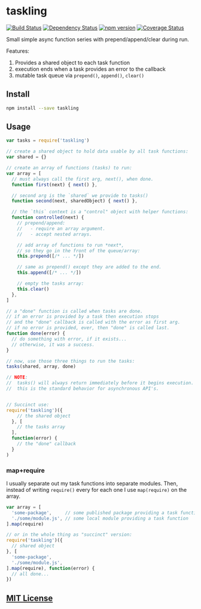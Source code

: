 # taskling
[![Build Status](https://travis-ci.org/elidoran/node-taskling.svg?branch=master)](https://travis-ci.org/elidoran/node-taskling)
[![Dependency Status](https://gemnasium.com/elidoran/node-taskling.png)](https://gemnasium.com/elidoran/node-taskling)
[![npm version](https://badge.fury.io/js/taskling.svg)](http://badge.fury.io/js/taskling)
[![Coverage Status](https://coveralls.io/repos/github/elidoran/node-taskling/badge.svg?branch=master)](https://coveralls.io/github/elidoran/node-taskling?branch=master)

Small simple async function series with prepend/append/clear during run.

Features:

1. Provides a shared object to each task function
2. execution ends when a task provides an error to the callback
3. mutable task queue via `prepend()`, `append()`, `clear()`


## Install

```sh
npm install --save taskling
```


## Usage

```javascript
var tasks = require('taskling')

// create a shared object to hold data usable by all task functions:
var shared = {}

// create an array of functions (tasks) to run:
var array = [
  // must always call the first arg, next(), when done.
  function first(next) { next() },

  // second arg is the `shared` we provide to tasks()
  function second(next, sharedObject) { next() },

  // the `this` context is a "control" object with helper functions:
  function controlled(next) {
    // prepend/append:
    //   - require an array argument.
    //   - accept nested arrays.

    // add array of functions to run *next*,
    // so they go in the front of the queue/array:
    this.prepend([/* ... */])

    // same as prepend() except they are added to the end.
    this.append([/* ... */])

    // empty the tasks array:
    this.clear()
  },
]

// a "done" function is called when tasks are done.
// if an error is provided by a task then execution stops
// and the "done" callback is called with the error as first arg.
// if no error is provided, ever, then "done" is called last.
function done(error) {
  // do something with error, if it exists...
  // otherwise, it was a success.
}

// now, use those three things to run the tasks:
tasks(shared, array, done)

// NOTE:
//  tasks() will always return immediately before it begins execution.
//  this is the standard behavior for asynchronous API's.


// Succinct use:
require('taskling')({
    // the shared object
  }, [
    // the tasks array
  ],
  function(error) {
    // the "done" callback
  }
)
```

### map+require

I usually separate out my task functions into separate modules. Then, instead of writing `require()` every for each one I use `map(require)` on the array.

```javascript
var array = [
  'some-package',     // some published package providing a task function
  './some/module.js', // some local module providing a task function
].map(require)

// or in the whole thing as "succinct" version:
require('taskling')({
  // shared object
}, [
  'some-package',
  './some/module.js',
].map(require), function(error) {
  // all done...
})
```

## [MIT License](LICENSE)
